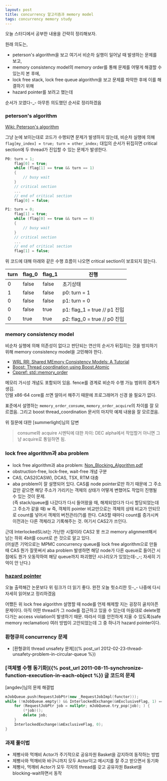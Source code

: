```yaml
---
layout: post
title: concurrency 알고리즘과 memory model
tags: concurrency memory study
---
```


오늘 스터디에서 공부한 내용을 간략히 정리해보자.

원래 의도는,

* peterson's algorithm을 보고 여기서 비순차 실행이 일어날 때 발생하는 문제를 보고,
* memory consistency model의 memory order를 통해 문제를 어떻게 해결할 수 있는지 본 후에,
* lock free stack, lock free queue algorithm을 보고 문제를 파악한 후에 이를 해결하기 위해
* hazard pointer를 보려고 했는데

순서가 꼬였다-_-
아무튼 의도했던 순서로 정리하겠음

### peterson's algorithm ###

[Wiki: Peterson's algorithm](https://en.wikipedia.org/wiki/Peterson's_algorithm)

그냥 눈에 보이는대로 코드가 수행되면 문제가 발생하지 않는데, 비순차 실행에 의해 `flag[my_index] = true; turn = other_index;` 대입의 순서가 뒤집히면 critical section에 두 thread가 진입할 수 있는 문제가 발생한다.

```cpp
P0: turn = 1;
    flag[0] = true;
    while (flag[1] == true && turn == 1)
    {
        // busy wait
    }
    // critical section
    ...
    // end of critical section
    flag[0] = false;

P1: turn = 0;
    flag[1] = true;
    while (flag[0] == true && turn == 0)
    {
        // busy wait
    }
    // critical section
    ...
    // end of critical section
    flag[1] = false;
```

위 코드에 대해 아래와 같은 수행 흐름이 나오면 critical section이 보호되지 않는다.

| turn 	| flag_0 	| flag_1 	| 진행                       	|
|------	|--------	|--------	|----------------------------	|
| 0    	| false  	| false  	| 초기상태                    	|
| 1    	| false  	| false  	| p0: turn = 1               	|
| 0    	| false  	| false  	| p1: turn = 0               	|
| 0    	| false  	| true   	| p1: flag_1 = true // p1 진입 	|
| 0    	| true   	| true   	| p2: flag_0 = true // p0 진입 	|

### memory consistency model ###

비순차 실행에 의해 의존성이 없다고 판단되는 연산의 순서가 뒤집히는 것을 방지하기 위해 memory consistency model을 고민해야 한다.

* [WRL RR: Shared MEmory Consistency Models: A Tutorial](https://www.hpl.hp.com/techreports/Compaq-DEC/WRL-95-7.pdf)
* [Boost: Thread coordination using Boost.Atomic](https://www.boost.org/doc/libs/release/doc/html/atomic/thread_coordination.html)
* [Cppref: std::memory_order](https://en.cppreference.com/w/cpp/atomic/memory_order)

메모리 가시성 개념도 포함되어 있음. fence를 경계로 비순차 수행 가능 범위의 경계가 생김.  
인텔 x86-64 core를 쓰면 알아서 해주기 때문에 프로그래머가 신경 쓸 필요가 없다.

표준에서 설명하는 `memory_order_consume`, `memory_order_acquire`의 차이를 잘 모르겠음.
그리고 boost thread_coordination 문서의 마지막 예제 내용을 잘 모르겠음.

위 질문에 대한 [summerlight]님의 답변

> consume와 acquire 시멘틱에 대한 차이: DEC alpha에서 작업할거 아니면 그냥 acquire로 통일하면 됨.


### lock free algorithm과 aba problem ###

* lock free algorithm과 aba problem: [Non_Blocking_Algorithm.pdf](https://sites.google.com/site/doc4code/Non-Blocking%20Algorithm.pdf)
* obstruction-free, lock-free, wait-free 개념 구분
* CAS, CAS2(CASW), DCAS, TSX, RTM 대충
* aba problem이 잘 설명되어 있다. CAS를 node pointer로만 하기 때문에 그 주소값만 같으면 해당 주소가 가리키는 객체의 상태가 어떻게 변했어도 작업이 진행될 수 있는 것이 문제.  
  (즉 stack/queue를 나갔다가 다시 들어왔을 때, 해제되었다가 다시 할당되었는데 그 주소가 같을 때)
w
즉, 객체의 pointer 비교만으로는 객체의 상태 비교가 안되므로 count를 넣어서 객체의 버전관리(?)를 한다. CAS할 때마다 count를 증가시켜 이전과는 다른 객체라고 기록해주는 것. 여기서 CAS2가 쓰인다.

근데 InterlockedSList는 가난한 시절이라 CAS2 못 쓰고 memory alignment해서 남는 하위 4bit를 count로 쓴 것으로 알고 있다.  
(어설픈 기억으로는 MPMC concurrency queue를 lock free algorithm으로 만들 때 CAS 뭔가 잘못써서 aba problem 발생하면 해당 node가 다른 queue로 들어간 시점에도 뭔가 오동작하여 해당 queue까지 파괴했던 시나리오가 있었는데-_-; 자세히 기억이 안 난다.)

### [hazard pointer](https://www.drdobbs.com/lock-free-data-structures-with-hazard-po/184401890) ###

오늘 출력해간 논문보다 위 링크가 더 읽기 좋다. 완전 오늘 헛소리한 듯-_- 나중에 다시 자세히 읽어보고 정리하겠음

어쨌든 위 lock free algorithm 설명할 때 node를 언제 해제할 지는 굉장히 골치아픈 문제이다. 아직 어떤 thread가 그 node를 접근하고 있을 수 있는데 마음대로 delete했다가는 access violation이 발생하기 때문. 따라서 이를 안전하게 지울 수 있도록(safe memory reclamation) 여러 방법이 고안되었는데 그 중 하나가 hazard pointer이다.

### 환형큐의 concurrency 문제 ###

* [환형큐의 thread unsafety 문제]({% post_url 2012-02-23-thread-unsafety-problem-in-circular-queue %})

### [객체별 수행 동기화]({% post_url 2011-08-11-synchronize-function-execution-in-each-object %}) 글 코드의 문제 ###

[angdev]님의 문제 해결법

```cpp
mJobQueue.push(RequestJobPtr(new _RequestJobImpl(functor)));
while (!mJobQueue.empty() && InterlockedExchange(&mExclusiveFlag, 1) == 0) {
    for (RequestJobPtr job = nullptr; mJobQueue.try_pop(job); ) {
        (*job)();
        delete job;
    }
    InterlockedExchange(&mExclusiveFlag, 0);
}
```

### 과제 풀이법 ###

* 제빵사와 먹깨비 Actor가 주기적으로 공유자원 Basket을 감지하여 동작하는 방법
* 제빵사와 먹깨비와 바구니까지 모두 Actor이고 메시지를 잘 주고 받으면서 동기화
* 제빵사, 먹깨비 Actor가 모두 각자의 thread를 갖고 공유자원 Basket을 blocking-wait하면서 동작